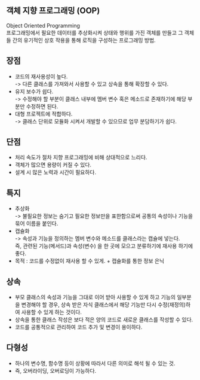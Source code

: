 ## 객체 지향 프로그래밍 (OOP)
Object Oriented Programming\
프로그래밍에서 필요한 데이터를 추상화시켜 상태와 행위를 가진 객체를 만들고 그 객체들 간의 유기적인 상호 작용을 통해 로직을 구성하는 프로그래밍 방법.
## 장점
+ 코드의 재사용성이 높다.\
-> 다른 클래스를 가져와서 사용할 수 있고 상속을 통해 확장할 수 있다.
+ 유지 보수가 쉽다.\
-> 수정해야 할 부분이 클래스 내부에 멤버 변수 혹은 메소드로 존재하기에 해당 부분만 수정하면 된다.
+ 대형 프로젝트에 적합하다.\
-> 클래스 단위로 모듈화 시켜서 개발할 수 있으므로 업무 분담하기가 쉽다.
## 단점
+ 처리 속도가 절차 지향 프로그래밍에 비해 상대적으로 느리다.
+ 객체가 많으면 용량이 커질 수 있다.
+ 설계 시 많은 노력과 시간이 필요하다.


## 특지
+ 추상화\
-> 불필요한 정보는 숨기고 필요한 정보만을 표한함으로써 공통의 속성이나 기능을 묶어 이름을 붙인다.
+ 캡슐화\
-> 속성과 기능을 정의하는 멤버 변수와 메소드를 클래스라는 캡슐에 넣는다.\
즉, 관련된 기능(메서드)과 속성(변수) 을 한 곳에 모으고 분류하기에 재사용 하기에 좋다.
+ 목적 : 코드를 수정없이 재사용 할 수 있게. + 캡슐화를 통한 정보 은닉

## 상속
+ 부모 클래스의 속성과 기능을 그대로 이어 받아 사용할 수 있게 하고 기능의 일부분을 변경해야 할 경우, 상속 받은 자식 클래스에서 해당 기능만 다시 수정(재정의)하여 사용할 수 있게 하는 것이다.
+ 상속을 통한 클래스 작성은 보다 적은 양의 코드로 새로운 클래스를 작성할 수 있다.
+ 코드를 공통적으로 관리하여 코드 추가 및 변경이 용이하다.

## 다형성
+ 하나의 변수명, 함수명 등이 상황에 따라서 다른 의미로 해석 될 수 있는 것.
+ 즉, 오버라이딩, 오버로딩이 가능하다.